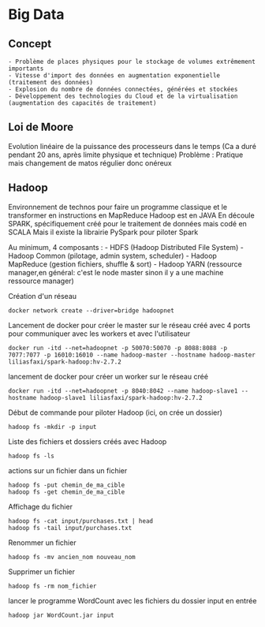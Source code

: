 # Big Data

## Concept

    - Problème de places physiques pour le stockage de volumes extrêmement importants
    - Vitesse d'import des données en augmentation exponentielle (traitement des données)
    - Explosion du nombre de données connectées, générées et stockées
    - Développement des technologies du Cloud et de la virtualisation (augmentation des capacités de traitement)

## Loi de Moore

Evolution linéaire de la puissance des processeurs dans le temps (Ca a duré pendant 20 ans, après limite physique et technique)
Problème : Pratique mais changement de matos régulier donc onéreux

## Hadoop

Environnement de technos pour faire un programme classique et le transformer en instructions en MapReduce
Hadoop est en JAVA
En découle SPARK, spécifiquement créé pour le traitement de données mais codé en SCALA
Mais il existe la librairie PySpark pour piloter Spark

Au minimum, 4 composants :
    - HDFS (Hadoop Distributed File System)
    - Hadoop Common (pilotage, admin system, scheduler)
    - Hadoop MapReduce (gestion fichiers, shuffle & sort)
    - Hadoop YARN (ressource manager,en général: c'est le node master sinon il y a une machine ressource manager)

Création d'un réseau
```
docker network create --driver=bridge hadoopnet
```

Lancement de docker pour créer le master sur le réseau créé avec 4 ports pour communiquer avec les workers et avec l'utilisateur
```
docker run -itd --net=hadoopnet -p 50070:50070 -p 8088:8088 -p 7077:7077 -p 16010:16010 --name hadoop-master --hostname hadoop-master liliasfaxi/spark-hadoop:hv-2.7.2
```

lancement de docker pour créer un worker sur le réseau créé
```
docker run -itd --net=hadoopnet -p 8040:8042 --name hadoop-slave1 --hostname hadoop-slave1 liliasfaxi/spark-hadoop:hv-2.7.2 
```

Début de commande pour piloter Hadoop (ici, on crée un dossier)
```
hadoop fs -mkdir -p input
```

Liste des fichiers et dossiers créés avec Hadoop
```
hadoop fs -ls
```

actions sur un fichier dans un fichier
```
hadoop fs -put chemin_de_ma_cible
hadoop fs -get chemin_de_ma_cible
```

Affichage du fichier
```
hadoop fs -cat input/purchases.txt | head
hadoop fs -tail input/purchases.txt
```

Renommer un fichier
```
hadoop fs -mv ancien_nom nouveau_nom
```

Supprimer un fichier
```
hadoop fs -rm nom_fichier
```

lancer le programme WordCount avec les fichiers du dossier input en entrée
```
hadoop jar WordCount.jar input 
```
